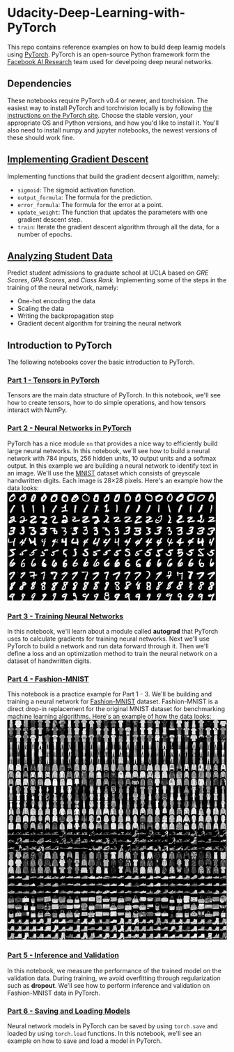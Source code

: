 # Udacity-Deep-Learning-with-PyTorch
This repo contains reference examples on how to build deep learnig models using [PyTorch](https://pytorch.org/). PyTorch is an open-source Python framework form the [Facebook AI Research](https://ai.facebook.com/) team used for develpoing deep neural networks.
## Dependencies
These notebooks require PyTorch v0.4 or newer, and torchvision. The easiest way to install PyTorch and torchvision locally is by following [the instructions on the PyTorch site](https://pytorch.org/get-started/locally/). Choose the stable version, your appropriate OS and Python versions, and how you'd like to install it. You'll also need to install numpy and jupyter notebooks, the newest versions of these should work fine.
## [Implementing Gradient Descent](Introduction_to_Neural_Networks/gradient-descent/GradientDescent.ipynb)
Implementing functions that build the gradient decsent algorithm, namely:
- `sigmoid`: The sigmoid activation function.
- `output_formula`: The formula for the prediction.
- `error_formula`: The formula for the error at a point.
- `update_weight`: The function that updates the parameters with one gradient descent step.
- `train`: Iterate the gradient descent algorithm through all the data, for a number of epochs.

## [Analyzing Student Data](Introduction_to_Neural_Networks/student-admissions/StudentAdmissions.ipynb)
Predict student admissions to graduate school at UCLA based on *GRE Scores*, *GPA Scores*, and *Class Rank*. Implementing some of the steps in the training of the neural network, namely:
- One-hot encoding the data
- Scaling the data
- Writing the backpropagation step
- Gradient decent algorithm for training the neural network

## Introduction to PyTorch
The following notebooks cover the basic introduction to PyTorch.
### [Part 1 - Tensors in PyTorch](Introduction_to_PyTorch/Part&#32;1&#32;-&#32;Tensors&#32;in&#32;PyTorch.ipynb)
Tensors are the main data structure of PyTorch. In this notebook, we'll see how to create tensors, how to do simple operations, and how tensors interact with NumPy.
### [Part 2 - Neural Networks in PyTorch](Introduction_to_PyTorch/Part&#32;2&#32;-&#32;Neural&#32;Networks&#32;in&#32;PyTorch.ipynb)
PyTorch has a nice module `nn` that provides a nice way to efficiently build large neural networks. In this notebook, we'll see how to build a neural network with 784 inputs, 256 hidden units, 10 output units and a softmax output. In this example we are building a neural network to identify text in an image. We'll use the [MNIST](http://yann.lecun.com/exdb/mnist/) dataset which consists of greyscale handwritten digits. Each image is 28$\times$28 pixels. Here's an example how the data looks:
<img src = Introduction_to_PyTorch/assets/mnist.png>
### [Part 3 - Training Neural Networks](Introduction_to_PyTorch/Part&#32;3&#32;-&#32;Training&#32;Neural&#32;Networks.ipynb)
In this notebook, we'll learn about a module called **autograd** that PyTorch uses to calculate gradients for training neural networks. Next we'll use PyTorch to build a network and run data forward through it. Then we'll define a loss and an optimization method to train the neural network on a dataset of handwritten digits.
### [Part 4 - Fashion-MNIST](Introduction_to_PyTorch/Part&#32;4&#32;-&#32;Fashion-MNIST.ipynb)
This notebook is a practice example for Part 1 - 3. We'll be building and training a neural network for [Fashion-MNIST](https://github.com/zalandoresearch/fashion-mnist) dataset. Fashion-MNIST is a direct drop-in replacement for the original MNIST dataset for benchmarking machine learning algorithms. Here's an example of how the data looks:
<img src = Introduction_to_PyTorch/assets/fashion-mnist-sprite.png>
### [Part 5 - Inference and Validation](Introduction_to_PyTorch/Part&#32;5&#32;-&#32;Inference&#32;and&#32;Validation.ipynb)
In this notebook, we measure the performance of the trained model on the validation data. During training, we avoid overfitting through regularization such as **dropout**. We'll see how to perform inference and validation on Fashion-MNIST data in PyTorch.
### [Part 6 - Saving and Loading Models](Introduction_to_PyTorch/Part&#32;6&#32;-&#32;Saving&#32;and&#32;Loading&#32;Models.ipynb)
Neural network models in PyTorch can be saved by using `torch.save` and loaded by using `torch.load` functions. In this notebook, we'll see an example on how to save and load a model in PyTorch.
